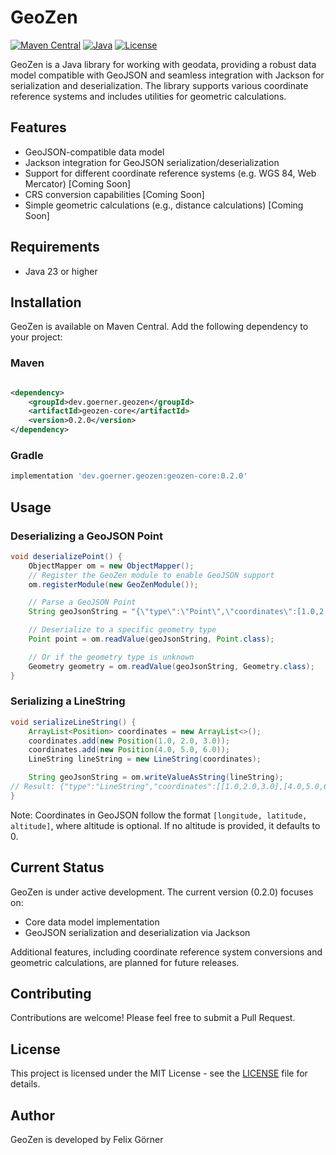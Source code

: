 # GeoZen

[![Maven Central](https://img.shields.io/maven-central/v/dev.goerner.geozen/geozen-core)](https://central.sonatype.com/artifact/dev.goerner.geozen/geozen-core)
[![Java](https://img.shields.io/badge/Java-23%2B-blue)](https://www.oracle.com/java/technologies/javase/jdk23-archive-downloads.html)
[![License](https://img.shields.io/badge/License-MIT-green.svg)](LICENSE)

GeoZen is a Java library for working with geodata, providing a robust data model compatible with GeoJSON and seamless
integration with Jackson for serialization and deserialization. The library supports various coordinate reference
systems and includes utilities for geometric calculations.

## Features

- GeoJSON-compatible data model
- Jackson integration for GeoJSON serialization/deserialization
- Support for different coordinate reference systems (e.g. WGS 84, Web Mercator) [Coming Soon]
- CRS conversion capabilities [Coming Soon]
- Simple geometric calculations (e.g., distance calculations) [Coming Soon]

## Requirements

- Java 23 or higher

## Installation

GeoZen is available on Maven Central. Add the following dependency to your project:

### Maven

```xml

<dependency>
	<groupId>dev.goerner.geozen</groupId>
	<artifactId>geozen-core</artifactId>
	<version>0.2.0</version>
</dependency>
```

### Gradle

```groovy
implementation 'dev.goerner.geozen:geozen-core:0.2.0'
```

## Usage

### Deserializing a GeoJSON Point

```java
void deserializePoint() {
	ObjectMapper om = new ObjectMapper();
	// Register the GeoZen module to enable GeoJSON support
	om.registerModule(new GeoZenModule());

	// Parse a GeoJSON Point
	String geoJsonString = "{\"type\":\"Point\",\"coordinates\":[1.0,2.0,3.0]}";

	// Deserialize to a specific geometry type
	Point point = om.readValue(geoJsonString, Point.class);

	// Or if the geometry type is unknown
	Geometry geometry = om.readValue(geoJsonString, Geometry.class);
}
```

### Serializing a LineString

```java
void serializeLineString() {
	ArrayList<Position> coordinates = new ArrayList<>();
	coordinates.add(new Position(1.0, 2.0, 3.0));
	coordinates.add(new Position(4.0, 5.0, 6.0));
	LineString lineString = new LineString(coordinates);

	String geoJsonString = om.writeValueAsString(lineString);
// Result: {"type":"LineString","coordinates":[[1.0,2.0,3.0],[4.0,5.0,6.0]]}
}
```

Note: Coordinates in GeoJSON follow the format `[longitude, latitude, altitude]`, where altitude is optional. If no
altitude is provided, it defaults to 0.

## Current Status

GeoZen is under active development. The current version (0.2.0) focuses on:

- Core data model implementation
- GeoJSON serialization and deserialization via Jackson

Additional features, including coordinate reference system conversions and geometric calculations, are planned for
future releases.

## Contributing

Contributions are welcome! Please feel free to submit a Pull Request.

## License

This project is licensed under the MIT License - see the [LICENSE](LICENSE) file for details.

## Author

GeoZen is developed by Felix Görner
